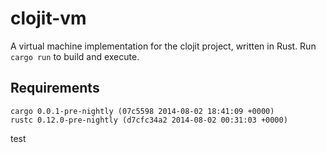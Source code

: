 clojit-vm
=========

A virtual machine implementation for the clojit project, written in Rust. Run
`cargo run` to build and execute.

## Requirements

    cargo 0.0.1-pre-nightly (07c5598 2014-08-02 18:41:09 +0000)
    rustc 0.12.0-pre-nightly (d7cfc34a2 2014-08-02 00:31:03 +0000)


test
